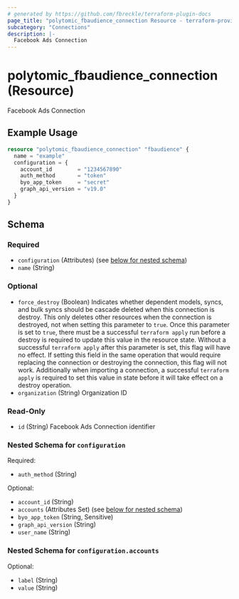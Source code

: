 ```yaml
---
# generated by https://github.com/fbreckle/terraform-plugin-docs
page_title: "polytomic_fbaudience_connection Resource - terraform-provider-polytomic"
subcategory: "Connections"
description: |-
  Facebook Ads Connection
---
```


# polytomic_fbaudience_connection (Resource)

Facebook Ads Connection

## Example Usage

```terraform
resource "polytomic_fbaudience_connection" "fbaudience" {
  name = "example"
  configuration = {
    account_id        = "1234567890"
    auth_method       = "token"
    byo_app_token     = "secret"
    graph_api_version = "v19.0"
  }
}
```

<!-- schema generated by tfplugindocs -->
## Schema

### Required

- `configuration` (Attributes) (see [below for nested schema](#nestedatt--configuration))
- `name` (String)

### Optional

- `force_destroy` (Boolean) Indicates whether dependent models, syncs, and bulk syncs should be cascade deleted when this connection is destroy. This only deletes other resources when the connection is destroyed, not when setting this parameter to `true`. Once this parameter is set to `true`, there must be a successful `terraform apply` run before a destroy is required to update this value in the resource state. Without a successful `terraform apply` after this parameter is set, this flag will have no effect. If setting this field in the same operation that would require replacing the connection or destroying the connection, this flag will not work. Additionally when importing a connection, a successful `terraform apply` is required to set this value in state before it will take effect on a destroy operation.
- `organization` (String) Organization ID

### Read-Only

- `id` (String) Facebook Ads Connection identifier

<a id="nestedatt--configuration"></a>
### Nested Schema for `configuration`

Required:

- `auth_method` (String)

Optional:

- `account_id` (String)
- `accounts` (Attributes Set) (see [below for nested schema](#nestedatt--configuration--accounts))
- `byo_app_token` (String, Sensitive)
- `graph_api_version` (String)
- `user_name` (String)

<a id="nestedatt--configuration--accounts"></a>
### Nested Schema for `configuration.accounts`

Optional:

- `label` (String)
- `value` (String)


